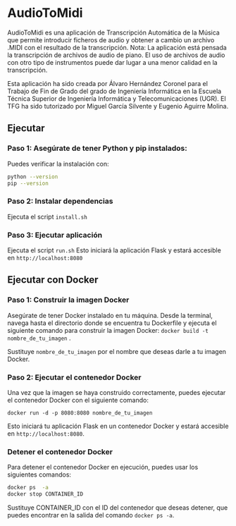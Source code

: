 # AudioToMidi
AudioToMidi es una aplicación de Transcripción Automática de la Música que permite introducir ficheros de audio y obtener a cambio un archivo .MIDI con el resultado de la transcripción. Nota: La aplicación está pensada la transcripción de archivos de audio de piano. El uso de archivos de audio con otro tipo de instrumentos puede dar lugar a una menor calidad en la transcripción.

Esta aplicación ha sido creada por Álvaro Hernández Coronel para el Trabajo de Fin de Grado del grado de Ingeniería Informática en la Escuela Técnica Superior de Ingeniería Informática y Telecomunicaciones (UGR). El TFG ha sido tutorizado por Miguel García Silvente y Eugenio Aguirre Molina.

## Ejecutar
### Paso 1: Asegúrate de tener Python y pip instalados:
Puedes verificar la instalación con:
```bash 
python --version 
pip --version
```
### Paso 2: Instalar dependencias    
Ejecuta el script `install.sh`

### Paso 3: Ejecutar aplicación 
Ejecuta el script `run.sh`
Esto iniciará la aplicación Flask y estará accesible en `http://localhost:8080`


## Ejecutar con Docker

### Paso 1: Construir la imagen Docker

Asegúrate de tener Docker instalado en tu máquina. Desde la terminal, navega hasta el directorio donde se encuentra tu Dockerfile y ejecuta el siguiente comando para construir la imagen Docker:
`docker build -t nombre_de_tu_imagen` .


Sustituye `nombre_de_tu_imagen` por el nombre que deseas darle a tu imagen Docker.

### Paso 2: Ejecutar el contenedor Docker

Una vez que la imagen se haya construido correctamente, puedes ejecutar el contenedor Docker con el siguiente comando:

`docker run -d -p 8080:8080 nombre_de_tu_imagen`


Esto iniciará tu aplicación Flask en un contenedor Docker y estará accesible en `http://localhost:8080`.

### Detener el contenedor Docker

Para detener el contenedor Docker en ejecución, puedes usar los siguientes comandos:

```bash
docker ps  -a
docker stop CONTAINER_ID
```

Sustituye CONTAINER_ID con el ID del contenedor que deseas detener, que puedes encontrar en la salida del comando `docker ps -a`.